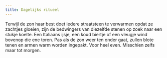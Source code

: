 ```yaml
---
title: Dagelijks ritueel
---
```

Terwijl de zon haar best doet iedere straatsteen te verwarmen opdat ze zachtjes gloeien, zijn de bedwingers van diezelfde stenen op zoek naar een stukje koelte. Een Italiaans ijsje, een koud biertje of een vleugje wind bovenop die ene toren. Pas als de zon weer ten onder gaat, zullen blote tenen en armen warm worden ingepakt. Voor heel even. Misschien zelfs maar tot morgen.
